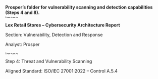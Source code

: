 **Prosper’s folder for vulnerability scanning and detection capabilities (Steps 4 and 8).**
<img width="603" height="9" alt="image" src="https://github.com/user-attachments/assets/fb0046a3-78a7-499d-80ba-b5c953879ea0" />


**Lex Retail Stores – Cybersecurity Architecture Report**

Section: Vulnerability, Detection and Response

Analyst: Prosper

<img width="603" height="9" alt="image" src="https://github.com/user-attachments/assets/e35b4b27-3aee-4dd8-af77-fe3988ff987e" />



Step 4: Threat and Vulnerability Scanning


Aligned Standard: ISO/IEC 27001:2022 – Control A.5.4
